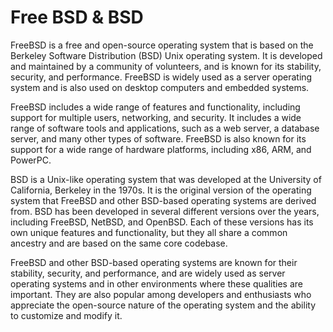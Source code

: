 # Free BSD & BSD

FreeBSD is a free and open-source operating system that is based on the Berkeley Software Distribution (BSD) Unix operating system. It is developed and maintained by a community of volunteers, and is known for its stability, security, and performance. FreeBSD is widely used as a server operating system and is also used on desktop computers and embedded systems.

FreeBSD includes a wide range of features and functionality, including support for multiple users, networking, and security. It includes a wide range of software tools and applications, such as a web server, a database server, and many other types of software. FreeBSD is also known for its support for a wide range of hardware platforms, including x86, ARM, and PowerPC.

BSD is a Unix-like operating system that was developed at the University of California, Berkeley in the 1970s. It is the original version of the operating system that FreeBSD and other BSD-based operating systems are derived from. BSD has been developed in several different versions over the years, including FreeBSD, NetBSD, and OpenBSD. Each of these versions has its own unique features and functionality, but they all share a common ancestry and are based on the same core codebase.

FreeBSD and other BSD-based operating systems are known for their stability, security, and performance, and are widely used as server operating systems and in other environments where these qualities are important. They are also popular among developers and enthusiasts who appreciate the open-source nature of the operating system and the ability to customize and modify it.
